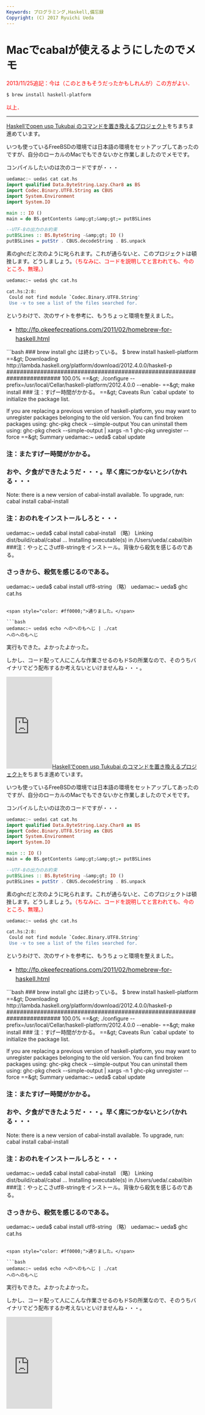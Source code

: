 ```yaml
---
Keywords: プログラミング,Haskell,備忘録
Copyright: (C) 2017 Ryuichi Ueda
---
```


# Macでcabalが使えるようにしたのでメモ
<!--:ja--><span style="color:red">2013/11/25追記：今は（このときもそうだったかもしれんが）この方がよい．</span>
```bash
$ brew install haskell-platform
```

<span style="color:red">以上．</span>
<hr />

<a href="https://github.com/usp-engineers-community/Open-usp-Tukubai/tree/master/COMMANDS.HS" target="_blank">Haskellでopen usp Tukubai のコマンドを置き換えるプロジェクト</a>をちまちま進めています。

いつも使っているFreeBSDの環境では日本語の環境をセットアップしてあったのですが、自分のローカルのMacでもできないかと作業しましたのでメモです。

コンパイルしたいのは次のコードですが・・・

```hs
uedamac:~ ueda$ cat cat.hs
import qualified Data.ByteString.Lazy.Char8 as BS
import Codec.Binary.UTF8.String as CBUS
import System.Environment
import System.IO

main :: IO ()
main = do BS.getContents &amp;gt;&amp;gt;= putBSLines

--UTF-8の出力のお約束
putBSLines :: BS.ByteString -&amp;gt; IO ()
putBSLines = putStr . CBUS.decodeString . BS.unpack
```

素のghcだと次のように叱られます。これが通らないと、このプロジェクトは頓挫します。どうしましょう。<span style="color: #ff0000;">（ちなみに、コードを説明してと言われても、今のところ、無理。）</span>

```bash
uedamac:~ ueda$ ghc cat.hs

cat.hs:2:8:
 Could not find module `Codec.Binary.UTF8.String'
 Use -v to see a list of the files searched for.
```

というわけで、次のサイトを参考に、もうちょっと環境を整えました。
<ul>
	<li><a href="http://fp.okeefecreations.com/2011/02/homebrew-for-haskell.html" target="_blank"><span style="line-height: 1.714285714; font-size: 1rem;">http://fp.okeefecreations.com/2011/02/homebrew-for-haskell.html</span></a></li>
</ul>
```bash
### brew install ghc は終わっている。
$ brew install haskell-platform
==&amp;gt; Downloading http://lambda.haskell.org/platform/download/2012.4.0.0/haskell-p
######################################################################## 100.0%
==&amp;gt; ./configure --prefix=/usr/local/Cellar/haskell-platform/2012.4.0.0 --enable-
==&amp;gt; make install
### 注：すげー時間がかかる。
==&amp;gt; Caveats
Run `cabal update` to initialize the package list.

If you are replacing a previous version of haskell-platform, you may want
to unregister packages belonging to the old version. You can find broken
packages using:
 ghc-pkg check --simple-output
You can uninstall them using:
 ghc-pkg check --simple-output | xargs -n 1 ghc-pkg unregister --force
==&amp;gt; Summary
uedamac:~ ueda$ cabal update
### 注：またすげー時間がかかる。
### おや、夕食ができたようだ・・・。早く席につかないとシバかれる・・・
Note: there is a new version of cabal-install available.
To upgrade, run: cabal install cabal-install
### 注：おのれをインストールしろと・・・
uedamac:~ ueda$ cabal install cabal-install
（略）
Linking dist/build/cabal/cabal ...
Installing executable(s) in /Users/ueda/.cabal/bin
###注：やっとこさutf8-stringをインストール。背後から殺気を感じるのである。
### さっきから、殺気を感じるのである。
uedamac:~ ueda$ cabal install utf8-string
（略）
uedamac:~ ueda$ ghc cat.hs
```

<span style="color: #ff0000;">通りました。</span>

```bash
uedamac:~ ueda$ echo へのへのもへじ | ./cat
へのへのもへじ
```

実行もできた。よかったよかった。

しかし、コード配って人にこんな作業させるのもドSの所業なので、そのうちバイナリでどう配布するか考えないといけませんね・・・。

<iframe style="width: 120px; height: 240px;" src="http://rcm-jp.amazon.co.jp/e/cm?lt1=_blank&amp;bc1=000000&amp;IS2=1&amp;bg1=FFFFFF&amp;fc1=000000&amp;lc1=0000FF&amp;t=ryuichiueda-22&amp;o=9&amp;p=8&amp;l=as4&amp;m=amazon&amp;f=ifr&amp;ref=ss_til&amp;asins=4797336021" height="240" width="320" frameborder="0" marginwidth="0" marginheight="0" scrolling="no"></iframe><!--:--><!--:en--><a href="https://github.com/usp-engineers-community/Open-usp-Tukubai/tree/master/COMMANDS.HS" target="_blank">Haskellでopen usp Tukubai のコマンドを置き換えるプロジェクト</a>をちまちま進めています。

いつも使っているFreeBSDの環境では日本語の環境をセットアップしてあったのですが、自分のローカルのMacでもできないかと作業しましたのでメモです。

コンパイルしたいのは次のコードですが・・・

```hs
uedamac:~ ueda$ cat cat.hs
import qualified Data.ByteString.Lazy.Char8 as BS
import Codec.Binary.UTF8.String as CBUS
import System.Environment
import System.IO

main :: IO ()
main = do BS.getContents &amp;gt;&amp;gt;= putBSLines

--UTF-8の出力のお約束
putBSLines :: BS.ByteString -&amp;gt; IO ()
putBSLines = putStr . CBUS.decodeString . BS.unpack
```

素のghcだと次のように叱られます。これが通らないと、このプロジェクトは頓挫します。どうしましょう。<span style="color: #ff0000;">（ちなみに、コードを説明してと言われても、今のところ、無理。）</span>

```bash
uedamac:~ ueda$ ghc cat.hs

cat.hs:2:8:
 Could not find module `Codec.Binary.UTF8.String'
 Use -v to see a list of the files searched for.
```

というわけで、次のサイトを参考に、もうちょっと環境を整えました。
<ul>
	<li><a href="http://fp.okeefecreations.com/2011/02/homebrew-for-haskell.html" target="_blank"><span style="line-height: 1.714285714; font-size: 1rem;">http://fp.okeefecreations.com/2011/02/homebrew-for-haskell.html</span></a></li>
</ul>
```bash
### brew install ghc は終わっている。
$ brew install haskell-platform
==&amp;gt; Downloading http://lambda.haskell.org/platform/download/2012.4.0.0/haskell-p
######################################################################## 100.0%
==&amp;gt; ./configure --prefix=/usr/local/Cellar/haskell-platform/2012.4.0.0 --enable-
==&amp;gt; make install
### 注：すげー時間がかかる。
==&amp;gt; Caveats
Run `cabal update` to initialize the package list.

If you are replacing a previous version of haskell-platform, you may want
to unregister packages belonging to the old version. You can find broken
packages using:
 ghc-pkg check --simple-output
You can uninstall them using:
 ghc-pkg check --simple-output | xargs -n 1 ghc-pkg unregister --force
==&amp;gt; Summary
uedamac:~ ueda$ cabal update
### 注：またすげー時間がかかる。
### おや、夕食ができたようだ・・・。早く席につかないとシバかれる・・・
Note: there is a new version of cabal-install available.
To upgrade, run: cabal install cabal-install
### 注：おのれをインストールしろと・・・
uedamac:~ ueda$ cabal install cabal-install
（略）
Linking dist/build/cabal/cabal ...
Installing executable(s) in /Users/ueda/.cabal/bin
###注：やっとこさutf8-stringをインストール。背後から殺気を感じるのである。
### さっきから、殺気を感じるのである。
uedamac:~ ueda$ cabal install utf8-string
（略）
uedamac:~ ueda$ ghc cat.hs
```

<span style="color: #ff0000;">通りました。</span>

```bash
uedamac:~ ueda$ echo へのへのもへじ | ./cat
へのへのもへじ
```

実行もできた。よかったよかった。

しかし、コード配って人にこんな作業させるのもドSの所業なので、そのうちバイナリでどう配布するか考えないといけませんね・・・。

<iframe style="width: 120px; height: 240px;" src="http://rcm-jp.amazon.co.jp/e/cm?lt1=_blank&amp;bc1=000000&amp;IS2=1&amp;bg1=FFFFFF&amp;fc1=000000&amp;lc1=0000FF&amp;t=ryuichiueda-22&amp;o=9&amp;p=8&amp;l=as4&amp;m=amazon&amp;f=ifr&amp;ref=ss_til&amp;asins=4797336021" height="240" width="320" frameborder="0" marginwidth="0" marginheight="0" scrolling="no"></iframe><!--:-->
